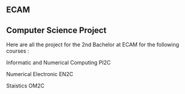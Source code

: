## ECAM

## Computer Science Project

Here are all the project for the 2nd Bachelor at ECAM for the following courses :

Informatic and Numerical Computing PI2C

Numerical Electronic EN2C

Staistics OM2C
